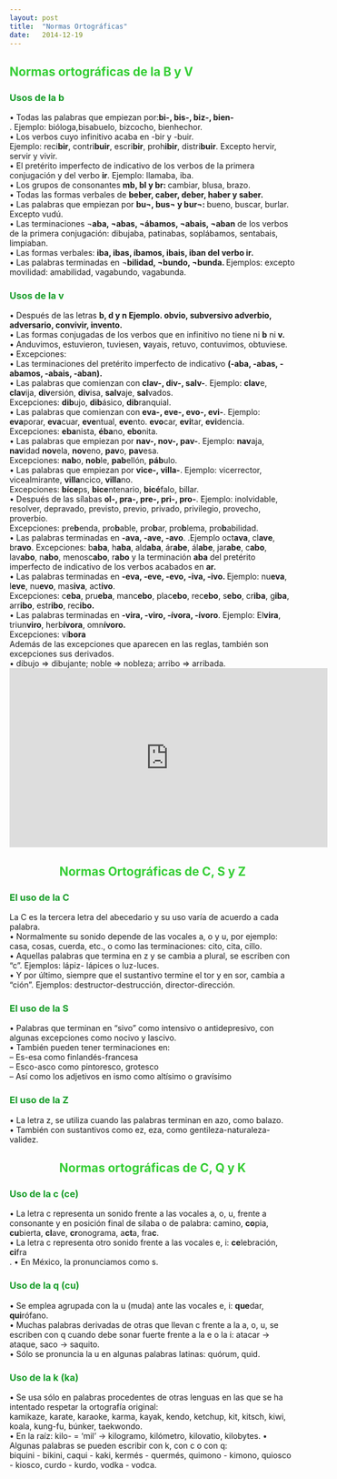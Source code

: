 ```yaml
---
layout: post
title:  "Normas Ortográficas"
date:   2014-12-19
---
```

<font color="#32CD32"><h2>Normas ortográficas de la B y V </h2></font>
<font color="#169C28"><h3>Usos de la b</h3></font>
<p>
•	Todas las palabras que empiezan por:<b>bi-, bis-, biz-, bien-</b><br>. Ejemplo: bióloga,bisabuelo, bizcocho, bienhechor.<br>
•	Los verbos cuyo infinitivo acaba en -bir y -buir.<br>
Ejemplo: reci<b>bir</b>, contri<b>buir</b>, escri<b>bir</b>, proh<b>ibir</b>, distri<b>buir</b>. Excepto hervir, servir y vivir. <br>
•	El pretérito imperfecto de indicativo de los verbos de la primera conjugación y del verbo <b>ir</b>. Ejemplo: llamaba, iba. <br>
•	Los grupos de consonantes <b>mb, bl y br: </b> cambiar, blusa, brazo. <br>
•	Todas las formas verbales de <b>beber, caber, deber, haber y saber. </b><br> 
•	Las palabras que empiezan por <b>bu¬, bus¬ y bur¬: </b> bueno, buscar, burlar. Excepto vudú.<br>
•	Las terminaciones ¬<b>aba, ¬abas, ¬ábamos, ¬abais, ¬aban</b> de los verbos de la primera conjugación: dibujaba, patinabas, soplábamos, sentabais, limpiaban. <br>
•	Las formas verbales: <b> iba, ibas, íbamos, ibais, iban del verbo ir. </b> <br>
•	Las palabras terminadas en ¬<b>bilidad, ¬bundo, ¬bunda. </b>Ejemplos: excepto movilidad: amabilidad, vagabundo, vagabunda.<br></p>
<font color="#169C28"><h3>Usos de la v</h3></font>
<p>
•	Después de las letras <b>b, d y n Ejemplo. obvio, subversivo adverbio, adversario, convivir, invento. </b> <br>
•	Las formas conjugadas de los verbos que en infinitivo no tiene ni <b>b</b> ni<b> v. </b><br>
•	Anduvimos, estuvieron, tuviesen, <b>v</b>ayais, retuvo, contuvimos, obtuviese.<br>
•	Excepciones: <br>
•	Las terminaciones del pretérito imperfecto de indicativo <b> (-aba, -abas, -abamos, -abais, -aban). </b><br>
•	Las palabras que comienzan con <b>clav-, div-, salv-</b>. Ejemplo: <b>clav</b>e, <b>clav</b>ija, <b>div</b>ersión, <b>div</b>isa, <b>salv</b>aje, <b>sal</b>vados. <br>
Excepciones: <b>dib</b>ujo, <b>dib</b>ásico, <b>dib</b>ranquial. <br>
•	Las palabras que comienzan con <b>eva-, eve-, evo-, evi-</b>. Ejemplo: <b>eva</b>porar, <b> eva</b>cuar, <b>eve</b>ntual, <b>eve</b>nto. <b>evo</b>car, <b> evi</b>tar, <b> evi</b>dencia. <br>
Excepciones: <b>eba</b>nista, <b>éba</b>no, <b>ebo</b>nita. <br>
•	Las palabras que empiezan por <b>nav-, nov-, pav-</b>. Ejemplo: <b>nav</b>aja, <b> nav</b>idad <b>nov</b>ela, <b>nov</b>eno, <b> pav</b>o, <b>pav</b>esa. <br>
Excepciones: <b>nab</b>o, <b>nob</b>le, <b>pab</b>ellón, <b>páb</b>ulo. <br>
•	Las palabras que empiezan por <b>vice-, villa-</b>. Ejemplo: vicerrector, vicealmirante, <b>villa</b>ncico, <b>villa</b>no. <br>
Excepciones: <b>bíce</b>ps, <b>bice</b>ntenario, <b>bicé</b>falo, </b>bill</b>ar. <br>
•	Después de las sílabas <b>ol-, pra-, pre-, pri-, pro-</b>. Ejemplo: inolvidable, resolver, depravado, previsto, previo, privado, privilegio, provecho, proverbio. <br>
Excepciones: pre<b>b</b>enda, pro<b>b</b>able, pro<b>b</b>ar, pro<b>b</b>lema, pro<b>b</b>abilidad. <br>
•	Las palabras terminadas en <b>-ava, -ave, -avo</b>. .Ejemplo oct<b>ava</b>, cl<b>ave</b>, br<b>avo</b>.
Excepciones: b<b>aba</b>, h<b>aba</b>, ald<b>aba</b>, ár<b>abe</b>, ál<b>abe</b>, jar<b>abe</b>, c<b>abo</b>, lav<b>abo</b>, n<b>abo</b>, menosc<b>abo</b>, r<b>abo</b> y la terminación <b>aba</b> del pretérito imperfecto de indicativo de los verbos acabados en <b>ar. </b> <br>
•	Las palabras terminadas en <b>-eva, -eve, -evo, -iva, -ivo. </b> Ejemplo: nu<b>eva</b>, l<b>eve</b>, nu<b>evo</b>, mas<b>iva</b>, act<b>ivo</b>. <br>
Excepciones: c<b>eba</b>, pru<b>eba</b>, manc<b>ebo</b>, plac<b>ebo</b>, rec<b>ebo</b>, s<b>ebo</b>, cr<b>iba</b>, g<b>iba</b>, arr<b>ibo</b>, estr<b>ibo</b>, rec<b>ibo. </b> <br>
•	Las palabras terminadas en <b>-vira, -viro, -ívora, -ívoro</b>. Ejemplo: El<b>vira</b>, triun<b>viro</b>, herb<b>ívora</b>, omn<b>ívoro. </b> <br>
Excepciones: ví<b>bora</b><br>
Además de las excepciones que aparecen en las reglas, también son excepciones sus derivados.<br>
•	dibujo ⇒ dibujante; noble ⇒ nobleza; arribo ⇒ arribada.<br>
<iframe width="560" height="315" src="https://www.youtube.com/embed/MrnkGam_7tc" frameborder="0" allow="accelerometer; autoplay; encrypted-media; gyroscope; picture-in-picture" allowfullscreen></iframe></p>
<center><font color="#32CD32"><h2>Normas Ortográficas de C, S y Z</h2></font></center>
<font color="#169C28"><h3>El uso de la C</h3></font>
<p>La C es la tercera letra del abecedario y su uso varía de acuerdo a cada palabra.<br>
• Normalmente su sonido depende de las vocales a, o y u, por ejemplo: casa, cosas, cuerda, etc., o como las terminaciones: cito, cita, cillo. <br>
• Aquellas palabras que termina en z y se cambia a plural, se escriben con “c”. Ejemplos: lápiz- lápices o luz-luces.<br>
• Y por último, siempre que el sustantivo termine el tor y en sor, cambia a “ción”. Ejemplos: destructor-destrucción, director-dirección.</p>
<font color="#169C28"><h3> El uso de la S
</h3></font>
<p>• Palabras que terminan en “sivo” como intensivo o antidepresivo, con algunas excepciones como nocivo y lascivo.<br>
• También pueden tener terminaciones en:<br>
– Es-esa como finlandés-francesa<br>
– Esco-asco como pintoresco, grotesco<br>
– Así como los adjetivos en ismo como altísimo o gravísimo</p>
<font color="#169C28"><h3> El uso de la Z
</h3></font>
<p>• La letra z, se utiliza cuando las palabras terminan en azo, como balazo.<br>
• También con sustantivos como ez, eza, como gentileza-naturaleza-validez.</p>
<center><font color="#32CD32"><h2>Normas ortográficas de C, Q y K</h2></font></center>
<font color="#169C28"><h3>Uso de la c (ce)</h3></font>
<p>
•	La letra c representa un sonido frente a las vocales a, o, u, frente a consonante y en posición final de sílaba o de palabra: 
</b>ca</b>mino, <b>co</b>pia, <b>cu</b>bierta, <b>cl</b>ave, <b>cr</b>onograma, a<b>ct</b>a, fra<b>c</b>.<br>
•	La letra c representa otro sonido frente a las vocales e, i: <b>ce</b>lebración, <b>ci</b>fra<br>.
•	En México, la pronunciamos como s.</p>
<font color="#169C28"><h3> Uso de la q (cu)</h3></font>
<p>
•	Se emplea agrupada con la u (muda) ante las vocales e, i: <b>que</b>dar, <b>qui</b>rófano.<br>
•	Muchas palabras derivadas de otras que llevan c frente a la a, o, u, se escriben con q cuando debe sonar fuerte frente a la e o la i:
atacar → ataque, saco → saquito.<br>
•	Sólo se pronuncia la u en algunas palabras latinas: quórum, quid.</p>
<font color="#169C28"><h3>Uso de la k (ka)</h3></font>
<p>
•	Se usa sólo en palabras procedentes de otras lenguas en las que se ha intentado respetar la ortografía original:<br>
kamikaze, karate, karaoke, karma, kayak, kendo, ketchup, kit, kitsch, kiwi, koala, kung-fu, búnker, taekwondo.<br>
•	En la raíz:  kilo- = ‘mil’ → kilogramo, kilómetro, kilovatio, kilobytes.
•	Algunas palabras se pueden escribir con k, con c o con q:<br>
biquini - bikini, caqui - kaki, kermés - quermés, quimono - kimono, quiosco - kiosco, curdo - kurdo, vodka - vodca.</p>





